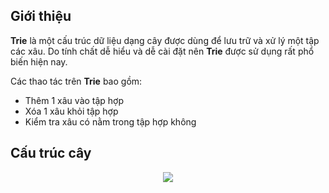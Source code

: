 ## Giới thiệu

**Trie** là một cấu trúc dữ liệu dạng cây được dùng để lưu trữ và xử lý một tập các xâu. Do tính chất dễ hiểu và dễ cài đặt nên **Trie** được sử dụng rất phổ biến hiện nay.

Các thao tác trên **Trie** bao gồm:
- Thêm 1 xâu vào tập hợp
- Xóa 1 xâu khỏi tập hợp
- Kiểm tra xâu có nằm trong tập hợp không

## Cấu trúc cây

<center>
<img src = "https://imgur.com/gZNzUnJ">
</center>
